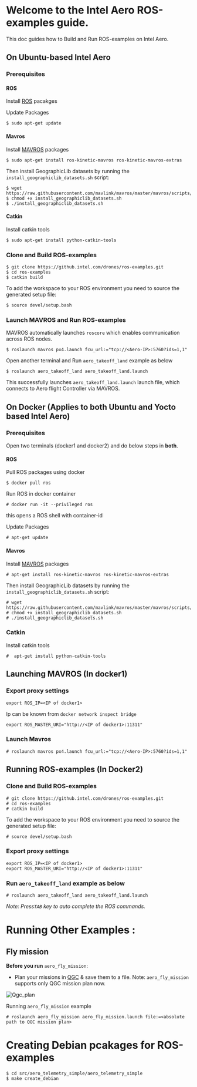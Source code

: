 # Welcome to the Intel Aero ROS-examples guide.

This doc guides how to Build and Run ROS-examples on Intel Aero.
## On Ubuntu-based Intel Aero

### Prerequisites

#### ROS
Install [ROS](http://wiki.ros.org/kinetic/Installation/Ubuntu) pacakges

 Update Packages
```
$ sudo apt-get update
```
#### Mavros
Install [MAVROS](http://wiki.ros.org/mavros) packages
```
$ sudo apt-get install ros-kinetic-mavros ros-kinetic-mavros-extras

```
Then install GeographicLib datasets by running the `install_geographiclib_datasets.sh` script:
```
$ wget https://raw.githubusercontent.com/mavlink/mavros/master/mavros/scripts/install_geographiclib_datasets.sh
$ chmod +x install_geographiclib_datasets.sh
$ ./install_geographiclib_datasets.sh
```

#### Catkin
Install catkin tools
```
$ sudo apt-get install python-catkin-tools
```

### Clone and Build ROS-examples
```
$ git clone https://github.intel.com/drones/ros-examples.git
$ cd ros-examples
$ catkin build
```
To add the workspace to your ROS environment you need to source the generated setup file:
```
$ source devel/setup.bash
```


### Launch MAVROS and Run ROS-examples
MAVROS automatically launches `roscore` which enables communication across ROS nodes.
```
$ roslaunch mavros px4.launch fcu_url:="tcp://<Aero-IP>:5760?ids=1,1"
```

Open another terminal  and Run `aero_takeoff_land` example as below
```
$ roslaunch aero_takeoff_land aero_takeoff_land.launch
```
This successfully launches `aero_takeoff_land.launch` launch file, which connects to Aero flight Controller via MAVROS.

## On Docker (Applies to both Ubuntu and Yocto based Intel Aero)

### Prerequisites

Open two terminals (docker1 and docker2) and do below steps in **both**.

#### ROS
Pull ROS packages using docker
```
$ docker pull ros
```
Run ROS in docker container
```
# docker run -it --privileged ros
```
this opens a ROS shell with container-id

Update Packages
```
# apt-get update
```
#### Mavros
Install [MAVROS](http://wiki.ros.org/mavros) packages
```
# apt-get install ros-kinetic-mavros ros-kinetic-mavros-extras
```

Then install GeographicLib datasets by running the `install_geographiclib_datasets.sh` script:
```
# wget https://raw.githubusercontent.com/mavlink/mavros/master/mavros/scripts/install_geographiclib_datasets.sh
# chmod +x install_geographiclib_datasets.sh
# ./install_geographiclib_datasets.sh
```

### Catkin
Install catkin tools
```
#  apt-get install python-catkin-tools
```


## Launching MAVROS (In docker1)

### Export proxy settings
```
export ROS_IP=<IP of docker1> 
```
Ip can be known from `docker network inspect bridge`
```
export ROS_MASTER_URI="http://<IP of docker1>:11311"
```

### Launch Mavros
```
# roslaunch mavros px4.launch fcu_url:="tcp://<Aero-IP>:5760?ids=1,1"
```

## Running ROS-examples (In Docker2)

### Clone and Build ROS-examples
```
# git clone https://github.intel.com/drones/ros-examples.git
# cd ros-examples
# catkin build
```

To add the workspace to your ROS environment you need to source the generated setup file:
```
# source devel/setup.bash
```

### Export proxy settings
```
export ROS_IP=<IP of docker1>
export ROS_MASTER_URI="http://<IP of docker1>:11311"
```

### Run `aero_takeoff_land` example as below
```
# roslaunch aero_takeoff_land aero_takeoff_land.launch
```
*Note: Press`TAB` key to auto complete the ROS commands.*

# Running Other Examples : 
## Fly mission

**Before you run** `aero_fly_mission`:
* Plan your missions in [QGC](http://qgroundcontrol.com) & save them to a file.
Note: `aero_fly_mission` supports only QGC mission plan now.

![Qgc_plan](https://user-images.githubusercontent.com/25497245/33707210-b3366a44-db5c-11e7-9165-18c661f01907.png)

Running `aero_fly_mission` example
```
# roslaunch aero_fly_mission aero_fly_mission.launch file:=<absolute path to QGC mission plan>
```

# Creating Debian pcakages for ROS-examples
 ```
 $ cd src/aero_telemetry_simple/aero_telemetry_simple
 $ make create_debian
 ```
